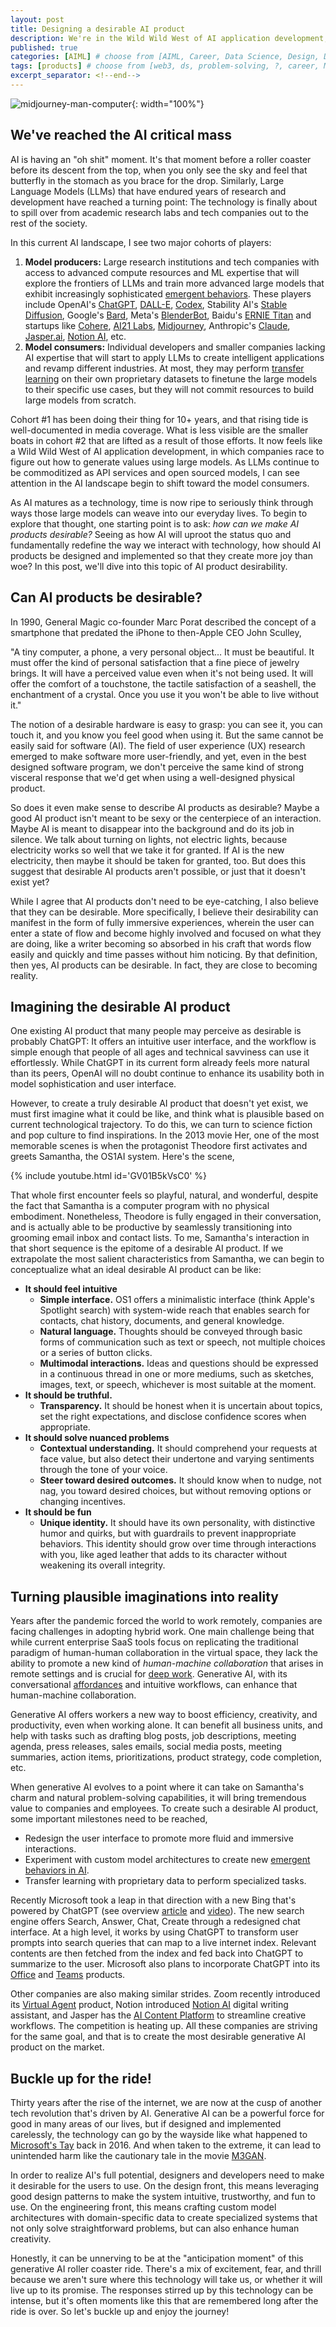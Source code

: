 ```yaml
---
layout: post
title: Designing a desirable AI product
description: We're in the Wild Wild West of AI application development, in which companies race to figure out how to generate values using large models. How will they create desirable AI products? 
published: true
categories: [AIML] # choose from [AIML, Career, Data Science, Design, Diagrams, Guides, Product, Research, Web3]
tags: [products] # choose from [web3, ds, problem-solving, ?, career, ML, data science, thoughts, trends, products, Misc]
excerpt_separator: <!--end-->
---
```


![midjourney-man-computer](/static/imgs/midjourney-man-computer.jpeg){: width="100%"}

## We've reached the AI critical mass

AI is having an "oh shit" moment. It's that moment before a roller coaster before its descent from the top, when you only see the sky and feel that butterfly in the stomach as you brace for the drop. Similarly, Large Language Models (LLMs) that have endured years of research and development have reached a turning point: The technology is finally about to spill over from academic research labs and tech companies out to the rest of the society.<!--end-->

In this current AI landscape, I see two major cohorts of players:

1. **Model producers:** Large research institutions and tech companies with access to advanced compute resources and ML expertise that will explore the frontiers of LLMs and train more advanced large models that exhibit increasingly sophisticated [emergent behaviors](https://www.pbs.org/wgbh/nova/sciencenow/3410/03-ever-nf.html). These players include OpenAI's [ChatGPT](https://openai.com/blog/chatgpt/), [DALL-E](https://openai.com/dall-e-2/), [Codex](https://openai.com/blog/openai-codex/), Stability AI's [Stable Diffusion](https://huggingface.co/spaces/stabilityai/stable-diffusion), Google's [Bard](https://blog.google/technology/ai/bard-google-ai-search-updates/), Meta's [BlenderBot](https://blenderbot.ai/), Baidu's [ERNIE Titan](http://research.baidu.com/Blog/index-view?id=165) and startups like [Cohere](https://cohere.ai/), [AI21 Labs](https://www.ai21.com/), [Midjourney](https://midjourney.com/), Anthropic's [Claude](https://scale.com/blog/chatgpt-vs-claude), [Jasper.ai](https://jasper.ai/), [Notion AI](https://www.notion.ai/), etc.
2. **Model consumers:** Individual developers and smaller companies lacking AI expertise that will start to apply LLMs to create intelligent applications and revamp different industries. At most, they may perform [transfer learning](https://en.wikipedia.org/wiki/Transfer_learning) on their own proprietary datasets to finetune the large models to their specific use cases, but they will not commit resources to build large models from scratch.

Cohort #1 has been doing their thing for 10+ years, and that rising tide is well-documented in media coverage. What is less visible are the smaller boats in cohort #2 that are lifted as a result of those efforts. It now feels like a Wild Wild West of AI application development, in which companies race to figure out how to generate values using large models. As LLMs continue to be commoditized as API services and open sourced models, I can see attention in the AI landscape begin to shift toward the model consumers.

As AI matures as a technology, time is now ripe to seriously think through ways those large models can weave into our everyday lives. To begin to explore that thought, one starting point is to ask: _how can we make AI products desirable?_ Seeing as how AI will uproot the status quo and fundamentally redefine the way we interact with technology, how should AI products be designed and implemented so that they create more joy than woe? In this post, we'll dive into this topic of AI product desirability.


## Can AI products be desirable?

In 1990, General Magic co-founder Marc Porat described the concept of a smartphone that predated the iPhone to then-Apple CEO John Sculley, 

"A tiny computer, a phone, a very personal object… It must be beautiful. It must offer the kind of personal satisfaction that a fine piece of jewelry brings. It will have a perceived value even when it's not being used. It will offer the comfort of a touchstone, the tactile satisfaction of a seashell, the enchantment of a crystal. Once you use it you won't be able to live without it."

The notion of a desirable hardware is easy to grasp: you can see it, you can touch it, and you know you feel good when using it. But the same cannot be easily said for software (AI). The field of user experience (UX) research emerged to make software more user-friendly, and yet, even in the best designed software program, we don't perceive the same kind of strong visceral response that we'd get when using a well-designed physical product.

So does it even make sense to describe AI products as desirable? Maybe a good AI product isn't meant to be sexy or the centerpiece of an interaction. Maybe AI is meant to disappear into the background and do its job in silence. We talk about turning on lights, not electric lights, because electricity works so well that we take it for granted. If AI is the new electricity, then maybe it should be taken for granted, too. But does this suggest that desirable AI products aren't possible, or just that it doesn't exist yet? 

While I agree that AI products don't need to be eye-catching, I also believe that they can be desirable. More specifically, I believe their desirability can manifest in the form of fully immersive experiences, wherein the user can enter a state of flow and become highly involved and focused on what they are doing, like a writer becoming so absorbed in his craft that words flow easily and quickly and time passes without him noticing. By that definition, then yes, AI products can be desirable. In fact, they are close to becoming reality.


## Imagining the desirable AI product

One existing AI product that many people may perceive as desirable is probably ChatGPT: It offers an intuitive user interface, and the workflow is simple enough that people of all ages and technical savviness can use it effortlessly. While ChatGPT in its current form already feels more natural than its peers, OpenAI will no doubt continue to enhance its usability both in model sophistication and user interface.

However, to create a truly desirable AI product that doesn't yet exist, we must first imagine what it could be like, and think what is plausible based on current technological trajectory. To do this, we can turn to science fiction and pop culture to find inspirations. In the 2013 movie Her, one of the most memorable scenes is when the protagonist Theodore first activates and greets Samantha, the OS1AI system. Here's the scene,

{% include youtube.html id='GV01B5kVsC0' %}

That whole first encounter feels so playful, natural, and wonderful, despite the fact that Samantha is a computer program with no physical embodiment. Nonetheless, Theodore is fully engaged in their conversation, and is actually able to be productive by seamlessly transitioning into grooming email inbox and contact lists. To me, Samantha's interaction in that short sequence is the epitome of a desirable AI product. If we extrapolate the most salient characteristics from Samantha, we can begin to conceptualize what an ideal desirable AI product can be like:


* **It should feel intuitive**
    * **Simple interface.** OS1 offers a minimalistic interface (think Apple's Spotlight search) with system-wide reach that enables search for contacts, chat history, documents, and general knowledge. 
    * **Natural language.** Thoughts should be conveyed through basic forms of communication such as text or speech, not multiple choices or a series of button clicks.
    * **Multimodal interactions.** Ideas and questions should be expressed in a continuous thread in one or more mediums, such as sketches, images, text, or speech, whichever is most suitable at the moment.
* **It should be truthful.**
    * **Transparency.** It should be honest when it is uncertain about topics, set the right expectations, and disclose confidence scores when appropriate. 
* **It should solve nuanced problems**
    * **Contextual understanding.** It should comprehend your requests at face value, but also detect their undertone and varying sentiments through the tone of your voice. 
    * **Steer toward desired outcomes.** It should know when to nudge, not nag, you toward desired choices, but without removing options or changing incentives.
* **It should be fun**
    * **Unique identity.** It should have its own personality, with distinctive humor and quirks, but with guardrails to prevent inappropriate behaviors. This identity should grow over time through interactions with you, like aged leather that adds to its character without weakening its overall integrity.


## Turning plausible imaginations into reality

Years after the pandemic forced the world to work remotely, companies are facing challenges in adopting hybrid work. One main challenge being that while current enterprise SaaS tools focus on replicating the traditional paradigm of human-human collaboration in the virtual space, they lack the ability to promote a new kind of _human-machine collaboration_ that arises in remote settings and is crucial for [deep work](https://asana.com/resources/what-is-deep-work). Generative AI, with its conversational [affordances](https://www.merriam-webster.com/dictionary/affordance) and intuitive workflows, can enhance that human-machine collaboration.

Generative AI offers workers a new way to boost efficiency, creativity, and productivity, even when working alone. It can benefit all business units, and help with tasks such as drafting blog posts, job descriptions, meeting agenda, press releases, sales emails, social media posts, meeting summaries, action items, prioritizations, product strategy, code completion, etc. 

When generative AI evolves to a point where it can take on Samantha's charm and natural problem-solving capabilities, it will bring tremendous value to companies and employees. To create such a desirable AI product, some important milestones need to be reached,



* Redesign the user interface to promote more fluid and immersive interactions.
* Experiment with custom model architectures to create new [emergent behaviors in AI](https://en.wikipedia.org/wiki/Emergent_algorithm).
* Transfer learning with proprietary data to perform specialized tasks.

Recently Microsoft took a leap in that direction with a new Bing that's powered by ChatGPT (see overview [article](https://www.theverge.com/2023/2/7/23587454/microsoft-bing-edge-chatgpt-ai) and [video](https://youtu.be/q03pHll0VW4)). The new search engine offers Search, Answer, Chat, Create through a redesigned chat interface. At a high level, it works by using ChatGPT to transform user prompts into search queries that can map to a live internet index. Relevant contents are then fetched from the index and fed back into ChatGPT to summarize to the user. Microsoft also plans to incorporate ChatGPT into its [Office](https://www.theverge.com/2023/1/9/23546144/microsoft-openai-word-powerpoint-outlook-gpt-integration-rumor) and [Teams](https://www.theverge.com/2023/2/2/23582610/microsoft-teams-premium-openai-gpt-features) products. 

Other companies are also making similar strides. Zoom recently introduced its [Virtual Agent](https://explore.zoom.us/en/products/contactcenter/features/virtual-agent/) product, Notion introduced [Notion AI](https://www.notion.so/product/ai) digital writing assistant, and Jasper has the [AI Content Platform](https://www.jasper.ai/) to streamline creative workflows. The competition is heating up. All these companies are striving for the same goal, and that is to create the most desirable generative AI product on the market. 


## Buckle up for the ride!

Thirty years after the rise of the internet, we are now at the cusp of another tech revolution that's driven by AI. Generative AI can be a powerful force for good in many areas of our lives, but if designed and implemented carelessly, the technology can go by the wayside like what happened to [Microsoft's Tay](https://en.wikipedia.org/wiki/Tay_(bot)) back in 2016. And when taken to the extreme, it can lead to unintended harm like the cautionary tale in the movie [M3GAN](https://www.youtube.com/watch?v=BRb4U99OU80).

In order to realize AI's full potential, designers and developers need to make it desirable for the users to use. On the design front, this means leveraging good design patterns to make the system intuitive, trustworthy, and fun to use. On the engineering front, this means crafting custom model architectures with domain-specific data to create specialized systems that not only solve straightforward problems, but can also enhance human creativity. 

Honestly, it can be unnerving to be at the "anticipation moment" of this generative AI roller coaster ride. There's a mix of excitement, fear, and thrill because we aren't sure where this technology will take us, or whether it will live up to its promise. The responses stirred up by this technology can be intense, but it's often moments like this that are remembered long after the ride is over. So let's buckle up and enjoy the journey! 
